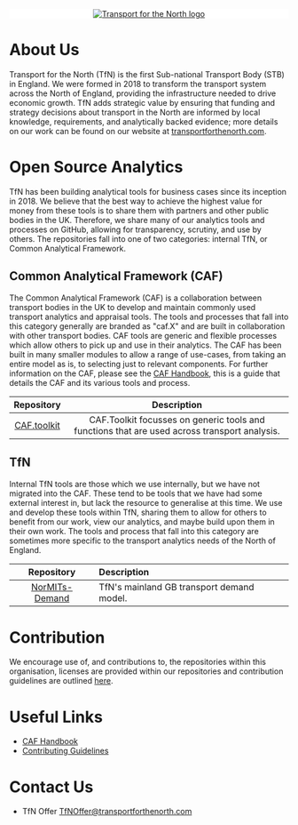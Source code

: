 <div align="center" style="background-color: white;">
<a href="https://www.transportforthenorth.com/">
<img src="https://www.transportforthenorth.com/wp-content/themes/tfn-theme/img/logo.svg"
  alt="Transport for the North logo">
</a>
</div>

# About Us

Transport for the North (TfN) is the first Sub-national Transport Body (STB) in England. We were formed in 2018 to transform the transport system across the North of England, providing the infrastructure needed to drive economic growth.
TfN adds strategic value by ensuring that funding and strategy decisions about transport in the North are informed by local knowledge, requirements, and analytically backed evidence; more details on our work can be found on our website at [transportforthenorth.com](https://www.transportforthenorth.com/).

# Open Source Analytics

TfN has been building analytical tools for business cases since its inception in 2018. We believe that the best way to achieve the highest value for money from these tools is to share them with partners and other public bodies in the UK. Therefore, we share many of our analytics tools and processes on GitHub, allowing for transparency, scrutiny, and use by others.
The repositories fall into one of two categories: internal TfN, or Common Analytical Framework.

## Common Analytical Framework (CAF)

The Common Analytical Framework (CAF) is a collaboration between transport bodies in the UK to develop and maintain commonly used transport analytics and appraisal tools.
The tools and processes that fall into this category generally are branded as "caf.X" and are built in collaboration with other transport bodies. CAF tools are generic and flexible processes which allow others to pick up and use in their analytics. The CAF has been built in many smaller modules to allow a range of use-cases, from taking an entire model as is, to selecting just to relevant components.
For further information on the CAF, please see the [CAF Handbook](https://transport-for-the-north.github.io/CAF-Handbook), this is a guide that details the CAF and its various tools and process.

| Repository | Description |
| :--------: | :---------: |
| [CAF.toolkit](https://github.com/Transport-for-the-North/caf.toolkit) | CAF.Toolkit focusses on generic tools and functions that are used across transport analysis. |

## TfN

Internal TfN tools are those which we use internally, but we have not migrated into the CAF. These tend to be tools that we have had some external interest in, but lack the resource to generalise at this time.
We use and develop these tools within TfN, sharing them to allow for others to benefit from our work, view our analytics, and maybe build upon them in their own work.
The tools and process that fall into this category are sometimes more specific to the transport analytics needs of the North of England.

| Repository | Description |
| :--------: | :---------- |
| [NorMITs-Demand](https://github.com/Transport-for-the-North/NorMITs-Demand) | TfN's mainland GB transport demand model. |


# Contribution

We encourage use of, and contributions to, the repositories within this organisation, licenses are provided within our repositories and contribution guidelines are outlined [here](CONTRIBUTING.md).

# Useful Links

- [CAF Handbook](https://transport-for-the-north.github.io/CAF-Handbook)
- [Contributing Guidelines](CONTRIBUTING.md)

# Contact Us

- TfN Offer <TfNOffer@transportforthenorth.com>



